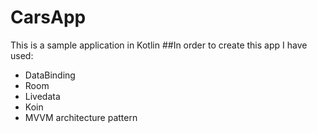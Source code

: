 # CarsApp
This is a sample application in Kotlin
##In order to create this app I have used:
  * DataBinding
  * Room
  * Livedata
  * Koin
  * MVVM architecture pattern

